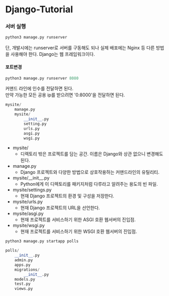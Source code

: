 # Django-Tutorial

### 서버 실행
```python
python3 manage.py runserver
```
단, 개발시에는 runserver로 서버를 구동해도 되나 실제 배포에는 Nginx 등 다른 방법을 사용해야 한다. Django는 웹 프레임워크이다.

#### 포트변경
```python
python3 manage.py runserver 8080
```
커맨드 라인에 인수를 전달하면 된다.   
만약 가능한 모든 공용 ip를 받으려면 '0:8000'을 전달하면 된다.

```python
mysite/
    manage.py
    mysite/
        __init__.py
        setting.py
        urls.py
        asgi.py
        wsgi.py
```
* mysite/ 
  * 디렉토리 밖은 프로젝트를 담는 공간. 이름은 Django와 상관 없으니 변경해도 된다.
* manage.py 
  * Django 프로젝트와 다양한 방법으로 상호작용하는 커맨드라인의 유틸리티.
* mysite/\_\_init\_\_.py
  * Python에게 이 디렉토리를 패키지처럼 다루라고 알려주는 용도의 빈 파일.
* mysite/settings.py
  * 현재 Django 프로젝트의 환경 및 구성을 저장한다.
* mysite/urls.py
  * 현재 Django 프로젝트의 URL을 선언한다.
* mysite/asgi.py 
  * 현재 프로젝트를 서비스하기 위한 ASGI 호환 웹서버의 진입점.
* mysite/wsgi.py
  * 현재 프로젝트를 서비스하기 위한 WSGI 호환 웹서버의 진입점.


```python
python3 manage.py startapp polls

polls/
    __init__.py
    admin.py
    apps.py
    migrations/
        __init__.py
    models.py
    test.py
    views.py
```
